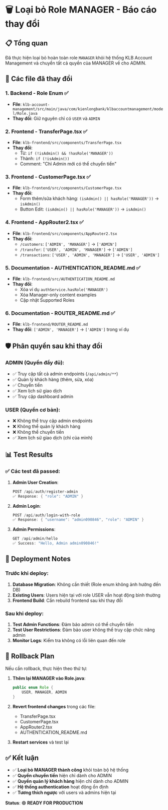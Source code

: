 # 🗑️ Loại bỏ Role MANAGER - Báo cáo thay đổi

## 📋 Tổng quan

Đã thực hiện loại bỏ hoàn toàn role `MANAGER` khỏi hệ thống KLB Account Management và chuyển tất cả quyền của MANAGER về cho ADMIN.

## 🔧 Các file đã thay đổi

### 1. **Backend - Role Enum** ✅
- **File**: `klb-account-management/src/main/java/com/kienlongbank/klbaccountmanagement/model/Role.java`
- **Thay đổi**: Giữ nguyên chỉ có `USER` và `ADMIN`

### 2. **Frontend - TransferPage.tsx** ✅
- **File**: `klb-frontend/src/components/TransferPage.tsx`
- **Thay đổi**: 
  - Từ: `if (!isAdmin() && !hasRole('MANAGER'))`
  - Thành: `if (!isAdmin())`
  - Comment: "Chỉ Admin mới có thể chuyển tiền"

### 3. **Frontend - CustomerPage.tsx** ✅
- **File**: `klb-frontend/src/components/CustomerPage.tsx`
- **Thay đổi**:
  - Form thêm/sửa khách hàng: `(isAdmin() || hasRole('MANAGER'))` → `isAdmin()`
  - Button Edit: `(isAdmin() || hasRole('MANAGER'))` → `isAdmin()`

### 4. **Frontend - AppRouter2.tsx** ✅
- **File**: `klb-frontend/src/components/AppRouter2.tsx`
- **Thay đổi**:
  - `/customers`: `['ADMIN', 'MANAGER']` → `['ADMIN']`
  - `/transfer`: `['USER', 'ADMIN', 'MANAGER']` → `['ADMIN']`
  - `/transactions`: `['USER', 'ADMIN', 'MANAGER']` → `['USER', 'ADMIN']`

### 5. **Documentation - AUTHENTICATION_README.md** ✅
- **File**: `klb-frontend/src/AUTHENTICATION_README.md`
- **Thay đổi**:
  - Xóa ví dụ `authService.hasRole('MANAGER')`
  - Xóa Manager-only content examples
  - Cập nhật Supported Roles

### 6. **Documentation - ROUTER_README.md** ✅
- **File**: `klb-frontend/ROUTER_README.md`
- **Thay đổi**: `['ADMIN', 'MANAGER']` → `['ADMIN']` trong ví dụ

## 🛡️ Phân quyền sau khi thay đổi

### **ADMIN** (Quyền đầy đủ):
- ✅ Truy cập tất cả admin endpoints (`/api/admin/**`)
- ✅ Quản lý khách hàng (thêm, sửa, xóa)
- ✅ Chuyển tiền
- ✅ Xem lịch sử giao dịch
- ✅ Truy cập dashboard admin

### **USER** (Quyền cơ bản):
- ❌ Không thể truy cập admin endpoints
- ❌ Không thể quản lý khách hàng
- ❌ Không thể chuyển tiền
- ✅ Xem lịch sử giao dịch (chỉ của mình)

## 📊 Test Results

### ✅ **Các test đã passed:**

1. **Admin User Creation**: 
   ```powershell
   POST /api/auth/register-admin
   ✅ Response: { "role": "ADMIN" }
   ```

2. **Admin Login**:
   ```powershell
   POST /api/auth/login-with-role
   ✅ Response: { "username": "admin090846", "role": "ADMIN" }
   ```

3. **Admin Permissions**:
   ```powershell
   GET /api/admin/hello
   ✅ Success: "Hello, Admin admin090846!"
   ```

## 🚀 Deployment Notes

### **Trước khi deploy:**
1. **Database Migration**: Không cần thiết (Role enum không ảnh hưởng đến DB)
2. **Existing Users**: Users hiện tại với role USER vẫn hoạt động bình thường
3. **Frontend Build**: Cần rebuild frontend sau khi thay đổi

### **Sau khi deploy:**
1. **Test Admin Functions**: Đảm bảo admin có thể chuyển tiền
2. **Test User Restrictions**: Đảm bảo user không thể truy cập chức năng admin
3. **Monitor Logs**: Kiểm tra không có lỗi liên quan đến role

## 🔄 Rollback Plan

Nếu cần rollback, thực hiện theo thứ tự:

1. **Thêm lại MANAGER vào Role.java**:
   ```java
   public enum Role {
       USER, MANAGER, ADMIN
   }
   ```

2. **Revert frontend changes** trong các file:
   - TransferPage.tsx
   - CustomerPage.tsx  
   - AppRouter2.tsx
   - AUTHENTICATION_README.md

3. **Restart services** và test lại

## ✅ Kết luận

- ✅ **Loại bỏ MANAGER thành công** khỏi toàn bộ hệ thống
- ✅ **Quyền chuyển tiền** hiện chỉ dành cho ADMIN
- ✅ **Quyền quản lý khách hàng** hiện chỉ dành cho ADMIN
- ✅ **Hệ thống authentication** hoạt động ổn định
- ✅ **Tương thích ngược** với users và admins hiện tại

**Status**: 🟢 **READY FOR PRODUCTION**
